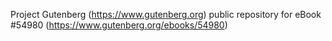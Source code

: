 Project Gutenberg (https://www.gutenberg.org) public repository for
eBook #54980 (https://www.gutenberg.org/ebooks/54980)
